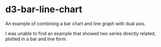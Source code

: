 d3-bar-line-chart
=================

An example of combining a bar chart and line graph with dual axis.

I was unable to find an example that showed two series directly related, plotted in a bar and line form.
